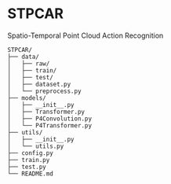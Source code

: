 # STPCAR
Spatio-Temporal Point Cloud Action Recognition

```
STPCAR/
├── data/
│   ├── raw/
│   ├── train/
│   ├── test/
│   ├── dataset.py
│   └── preprocess.py
├── models/
│   ├── __init__.py
│   ├── Transformer.py
│   ├── P4Convolution.py
│   └── P4Transformer.py
├── utils/
│   ├── __init__.py
│   └── utils.py
├── config.py
├── train.py
├── test.py
└── README.md
```